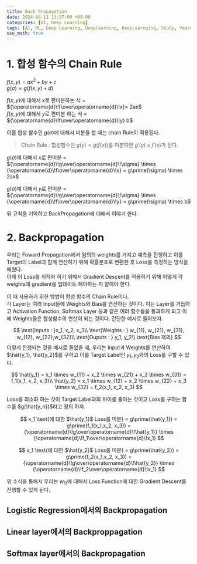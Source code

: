 ```yaml
---
title: Back Propagation
date: 2024-06-11 13:37:00 +09:00
categories: [AI, Deep Learning]
tags: [AI, ML, Deep Learning, Deeplearning, DeepLearnging, Study, Yeardream, Back Propagation]		# TAG는 반드시 소문자로 이루어져야함!
use_math: true
---
```

# 1. 합성 함수의 Chain Rule
$f(x,y) = ax^2 + by + c$<br>
$g(\sigma)= g(f(x,y)+d)$

$f(x,y)$에 대해서 $x$로 편미분하는 식 = ${\operatorname{d}\!f\over\operatorname{d}\!x}= 2ax$<br>
$f(x,y)$에 대해서 $y$로 편미분 하는 식 = ${\operatorname{d}\!f\over\operatorname{d}\!y} b$

이를 합성 함수인 $g(\sigma)$에 대해서 미분을 할 때는 chain Rule이 적용된다.
> Chain Rule : 합성함수인 $g(y)= g(f(x))$를 미분하면 $g\prime(y) \times f\prime(x)$가 된다.

$g(\sigma)$에 대해서 $x$로 편미분 = ${\operatorname{d}\!g\over\operatorname{d}\!\sigma} \times {\operatorname{d}\!f\over\operatorname{d}\!x} = g\prime(\sigma) \times 2ax$ <br>

$g(\sigma)$에 대해서 $y$로 편미분 = ${\operatorname{d}\!g\over\operatorname{d}\!\sigma} \times {\operatorname{d}\!f\over\operatorname{d}\!y} = g\prime(\sigma) \times b$

위 규칙을 기억하고 BackPropagation에 대해서 이야기 한다.

# 2. Backpropagation
우리는 Foward Propagation에서 임의의 weights를 가지고 예측을 진행하고 이를 Target의 Label과 함께 연산하기 위해 확률분포로 변환한 후 Loss를 측정하는 방식을 배웠다.<br>
이제 이 Loss를 최적화 하기 위해서 Gradient Descent를 적용하기 위해 어떻게 각 weights에 gradient를 업데이트 해야하는 지 알아야 한다.<br>

이 때 사용하기 위한 방법이 합성 함수의 Chain Rule이다.<br>
각 Layer는 여러 Input들에 Weights와 Bias를 연산하는 것이다. 이는 Layer를 거듭하고 Activation Function, Softmax Layer 등과 같은 여러 함수들을 통과하게 되고 이에 Weights들은 합성함수의 연산이 되는 것이다. 간단한 예시로 들어보자.

$$
\text{Inputs : }x_1, x_2, x_3\\
\text{Weights : } w_{11}, w_{21}, w_{31}, w_{12}, w_{22},w_{32}\\
\text{Ouputs : } y_1, y_2\\
\text{Bias 제외}
$$
이렇게 진행되는 것을 예시로 들었을 때, 우리는 Input과 Weights를 연산하여 $\hat{y_1}, \hat{y_2}$를 구하고 이를 Target Label인 $y_1, y_2$와의 Loss를 구할 수 있다.<br>

$$
\hat{y_1} = x_1 \times w_{11} + x_2 \times w_{21} + x_3 \times w_{31} = f_1(x_1, x_2, x_3)\\
\hat{y_2} = x_1 \times w_{12} + x_2 \times w_{22} + x_3 \times w_{32} = f_2(x_1, x_2, x_3)
$$

Loss를 최소화 하는 것이 Target Label과의 차이를 줄이는 것이고 Loss를 구하는 함수를 $g(\hat{y_n})$라고 정의 하자.<br>

$$
x_1 \text{에 대한 $\hat{y_1}$ Loss를 미분} = g\prime(\hat{y_1}) = g\prime(f_1(x_1,x_2, x_3)) = {\operatorname{d}\!g\over\operatorname{d}\!\hat{y_1}} \times {\operatorname{d}\!f_1\over\operatorname{d}\!x_1}
$$

$$
x_1 \text{에 대한 $\hat{y_2}$ Loss를 미분} = g\prime(\hat{y_2}) = g\prime(f_2(x_1,x_2, x_3)) = {\operatorname{d}\!g\over\operatorname{d}\!\hat{y_2}} \times {\operatorname{d}\!f_2\over\operatorname{d}\!x_1}
$$

위 수식을 통해서 우리는 $w_{11}$에 대해서 Loss Function에 대한 Gradient Descent를 진행할 수 있게 된다.

## Logistic Regression에서의  Backpropagation
## Linear layer에서의 Backproppagation
## Softmax layer에서의 Backpropagation